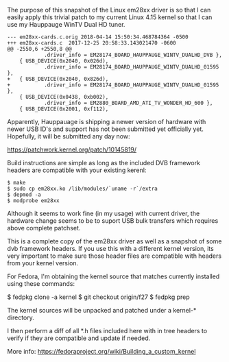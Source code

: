 The purpose of this snapshot of the Linux em28xx driver is so that
I can easily apply this trivial patch to my current Linux 4.15 kernel
so that I can use my Hauppauge WinTV Dual HD tuner.

```
--- em28xx-cards.c.orig	2018-04-14 15:50:34.468784364 -0500
+++ em28xx-cards.c	2017-12-25 20:58:33.143021470 -0600
@@ -2550,6 +2550,8 @@
 			.driver_info = EM28174_BOARD_HAUPPAUGE_WINTV_DUALHD_DVB },
 	{ USB_DEVICE(0x2040, 0x026d),
 			.driver_info = EM28174_BOARD_HAUPPAUGE_WINTV_DUALHD_01595 },
+	{ USB_DEVICE(0x2040, 0x826d),
+			.driver_info = EM28174_BOARD_HAUPPAUGE_WINTV_DUALHD_01595 },
 	{ USB_DEVICE(0x0438, 0xb002),
 			.driver_info = EM2880_BOARD_AMD_ATI_TV_WONDER_HD_600 },
 	{ USB_DEVICE(0x2001, 0xf112),
```

Apparently, Hauppauage is shipping a newer version of hardware with newer
USB ID's and support has not been submitted yet officially yet.
Hopefully, it will be submitted any day now:

https://patchwork.kernel.org/patch/10145819/

Build instructions are simple as long as the included DVB framework
headers are compatible with your existing kerenl:

```
$ make
$ sudo cp em28xx.ko /lib/modules/`uname -r`/extra
$ depmod -a
$ modprobe em28xx
```

Although it seems to work fine (in my usage) with current driver, the
hardware change seems to be to suport USB bulk transfers which requires above
complete patchset.

This is a complete copy of the em28xx driver as well as a snapshot
of some dvb framework headers.  If you use this with a different kernel
version, its very important to make sure those header files are compatible
with headers from your kernel version.

For Fedora, I'm obtaining the kernel source that matches currently
installed using these commands:

$ fedpkg clone -a kernel
$ git checkout origin/f27
$ fedpkg prep

The kernel sources will be unpacked and patched under a kernel-* directory.

I then perform a diff of all *.h files included here with in tree headers
to verify if they are compatible and update if needed.

More info: https://fedoraproject.org/wiki/Building_a_custom_kernel
